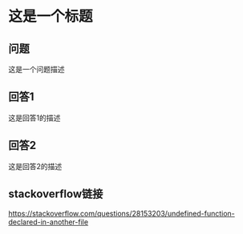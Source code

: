 # 这是一个标题

## 问题
这是一个问题描述

## 回答1
这是回答1的描述

## 回答2
这是回答2的描述

## stackoverflow链接
https://stackoverflow.com/questions/28153203/undefined-function-declared-in-another-file
